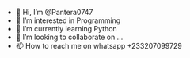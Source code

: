- 👋 Hi, I’m @Pantera0747
- 👀 I’m interested in Programming 
- 🌱 I’m currently learning Python
- 💞️ I’m looking to collaborate on ...
- 📫 How to reach me on whatsapp +233207099729 

<!---
Pantera0747/Pantera0747 is a ✨ special ✨ repository because its `README.md` (this file) appears on your GitHub profile.
You can click the Preview link to take a look at your changes.
--->
